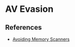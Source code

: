 # AV Evasion

## References

- [Avoiding Memory Scanners](https://www.blackhillsinfosec.com/avoiding-memory-scanners/)
